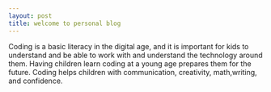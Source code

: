 ```yaml
---
layout: post
title: welcome to personal blog
---
```


Coding is a basic literacy in the digital age, and it is important for kids to understand and be able to work with and understand the technology around them. Having children learn coding at a young age prepares them for the future. Coding helps children with communication, creativity, math,writing, and confidence.
